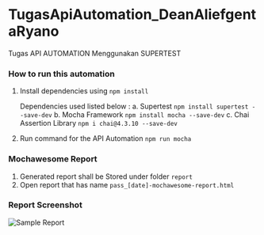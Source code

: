 # TugasApiAutomation_DeanAliefgentaRyano

Tugas API AUTOMATION Menggunakan SUPERTEST

### How to run this automation

1. Install dependencies using
   `npm install`
   
   Dependencies used listed below :
   a. Supertest 
      `npm install supertest --save-dev` 
   b. Mocha Framework
      `npm install mocha --save-dev`
   c. Chai Assertion Library
      `npm i chai@4.3.10 --save-dev`
      
2. Run command for the API Automation
   `npm run mocha`

### Mochawesome Report

1. Generated report shall be Stored under folder `report`
2. Open report that has name `pass_[date]-mochawesome-report.html`

### Report Screenshot
![Sample Report](https://github.com/DeanAlief/TugasApiAutomation_DeanAliefgentaRyano/assets/159284546/1274818c-a648-4d54-bd6b-aa5d877145d5)
